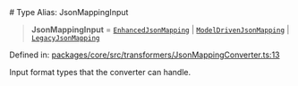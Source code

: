 <div v-pre>
# Type Alias: JsonMappingInput

> **JsonMappingInput** = [`EnhancedJsonMapping`](../interfaces/EnhancedJsonMapping.md) \| [`ModelDrivenJsonMapping`](../interfaces/ModelDrivenJsonMapping.md) \| [`LegacyJsonMapping`](../interfaces/LegacyJsonMapping.md)

Defined in: [packages/core/src/transformers/JsonMappingConverter.ts:13](https://github.com/mk3008/rawsql-ts/blob/3b53f17d700cf976ce5c49b674a04b41eeb14c40/packages/core/src/transformers/JsonMappingConverter.ts#L13)

Input format types that the converter can handle.
</div>
